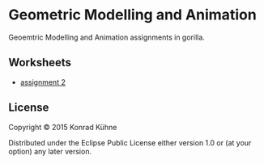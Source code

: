 # Geometric Modelling and Animation

Geoemtric Modelling and Animation assignments in gorilla.

## Worksheets

- [assignment 2](http://viewer.gorilla-repl.org/view.html?source=github&user=lambda-kollektiv&repo=geometric-modelling&path=ws/assignment2.clj)


## License

Copyright © 2015 Konrad Kühne

Distributed under the Eclipse Public License either version 1.0 or (at
your option) any later version.
